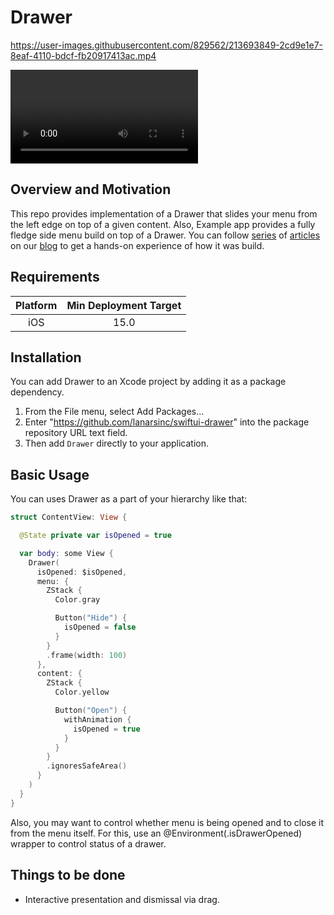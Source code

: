 # Drawer

https://user-images.githubusercontent.com/829562/213693849-2cd9e1e7-8eaf-4110-bdcf-fb20917413ac.mp4


<p align="left" >
  <video src="https://github.com/LanarsInc/swiftui-drawer/blob/main/Assets/preview.mp4" alt="Drawer" title="Drawer">
</p>

## Overview and Motivation
This repo provides implementation of a Drawer that slides your menu from the left edge on top of a given content. Also, Example app provides a fully fledge side menu build on top of a Drawer. You can follow [series](https://lanars.com/blog/sidemenu-in-swiftui-part1) of [articles](https://lanars.com/blog/sidemenu-in-swiftui-part2) on our [blog](https://lanars.com/blog/) to get a hands-on experience of how it was build.

## Requirements
Platform | Min Deployment Target
:---: | :---:
iOS | 15.0

## Installation
You can add Drawer to an Xcode project by adding it as a package dependency.

1. From the File menu, select Add Packages...
2. Enter "https://github.com/lanarsinc/swiftui-drawer" into the package repository URL text field.
3. Then add `Drawer` directly to your application.

## Basic Usage
You can uses Drawer as a part of your hierarchy like that: 

```swift
struct ContentView: View {

  @State private var isOpened = true

  var body: some View {
    Drawer(
      isOpened: $isOpened,
      menu: {
        ZStack {
          Color.gray

          Button("Hide") {
            isOpened = false
          }
        }
        .frame(width: 100)
      },
      content: {
        ZStack {
          Color.yellow

          Button("Open") {
            withAnimation {
              isOpened = true
            }
          }
        }
        .ignoresSafeArea()
      }
    )
  }
}
```

Also, you may want to control whether menu is being opened and to close it from the menu itself. For this, use an @Environment(\.isDrawerOpened) wrapper to control status of a drawer.

## Things to be done
- Interactive presentation and dismissal via drag.
